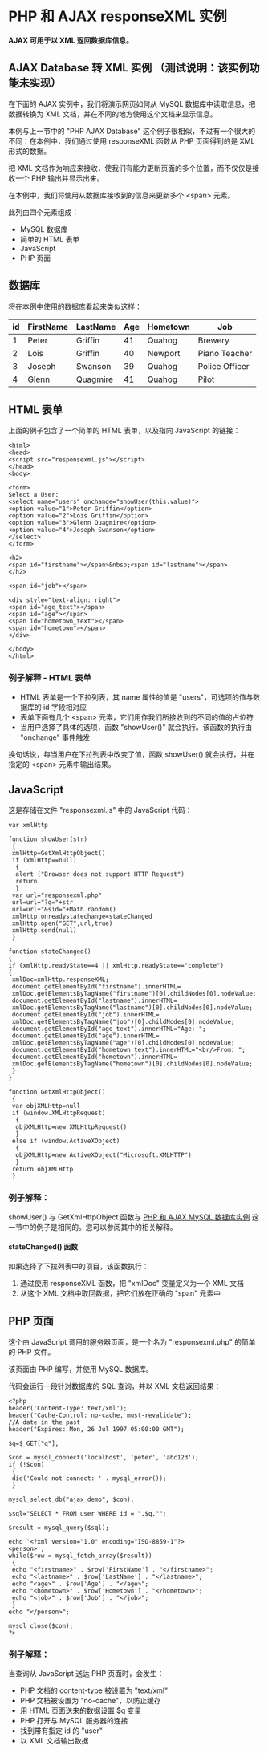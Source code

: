 
# PHP 和 AJAX responseXML 实例




**AJAX 可用于以 XML 返回数据库信息。**

## AJAX Database 转 XML 实例 （测试说明：该实例功能未实现）

在下面的 AJAX 实例中，我们将演示网页如何从 MySQL 数据库中读取信息，把数据转换为 XML 文档，并在不同的地方使用这个文档来显示信息。

本例与上一节中的 "PHP AJAX Database" 这个例子很相似，不过有一个很大的不同：在本例中，我们通过使用 responseXML 函数从 PHP 页面得到的是 XML 形式的数据。

把 XML 文档作为响应来接收，使我们有能力更新页面的多个位置，而不仅仅是接收一个 PHP 输出并显示出来。

在本例中，我们将使用从数据库接收到的信息来更新多个 &lt;span&gt; 元素。

此列由四个元素组成：

*   MySQL 数据库
*   简单的 HTML 表单
*   JavaScript
*   PHP 页面

## 数据库

将在本例中使用的数据库看起来类似这样：

| id | FirstName | LastName | Age | Hometown | Job |
| --- | --- | --- | --- | --- | --- |
| 1 | Peter | Griffin | 41 | Quahog | Brewery |
| 2 | Lois | Griffin | 40 | Newport | Piano Teacher |
| 3 | Joseph | Swanson | 39 | Quahog | Police Officer |
| 4 | Glenn | Quagmire | 41 | Quahog | Pilot |

## HTML 表单

上面的例子包含了一个简单的 HTML 表单，以及指向 JavaScript 的链接：

```
<html>
<head>
<script src="responsexml.js"></script>
</head>
<body>

<form>
Select a User:
<select name="users" onchange="showUser(this.value)">
<option value="1">Peter Griffin</option>
<option value="2">Lois Griffin</option>
<option value="3">Glenn Quagmire</option>
<option value="4">Joseph Swanson</option>
</select>
</form>

<h2>
<span id="firstname"></span>&nbsp;<span id="lastname"></span>
</h2>

<span id="job"></span>

<div style="text-align: right">
<span id="age_text"></span>
<span id="age"></span>
<span id="hometown_text"></span>
<span id="hometown"></span>
</div>

</body>
</html>
```

### 例子解释 - HTML 表单

*   HTML 表单是一个下拉列表，其 name 属性的值是 "users"，可选项的值与数据库的 id 字段相对应
*   表单下面有几个 &lt;span&gt; 元素，它们用作我们所接收到的不同的值的占位符
*   当用户选择了具体的选项，函数 "showUser()" 就会执行。该函数的执行由 "onchange" 事件触发

换句话说，每当用户在下拉列表中改变了值，函数 showUser() 就会执行，并在指定的 &lt;span&gt; 元素中输出结果。

## JavaScript

这是存储在文件 "responsexml.js" 中的 JavaScript 代码：

```
var xmlHttp

function showUser(str)
 {
 xmlHttp=GetXmlHttpObject()
 if (xmlHttp==null)
  {
  alert ("Browser does not support HTTP Request")
  return
  }
 var url="responsexml.php"
 url=url+"?q="+str
 url=url+"&sid="+Math.random()
 xmlHttp.onreadystatechange=stateChanged
 xmlHttp.open("GET",url,true)
 xmlHttp.send(null)
 }

function stateChanged()
{
if (xmlHttp.readyState==4 || xmlHttp.readyState=="complete")
{
 xmlDoc=xmlHttp.responseXML;
 document.getElementById("firstname").innerHTML=
 xmlDoc.getElementsByTagName("firstname")[0].childNodes[0].nodeValue;
 document.getElementById("lastname").innerHTML=
 xmlDoc.getElementsByTagName("lastname")[0].childNodes[0].nodeValue;
 document.getElementById("job").innerHTML=
 xmlDoc.getElementsByTagName("job")[0].childNodes[0].nodeValue;
 document.getElementById("age_text").innerHTML="Age: ";
 document.getElementById("age").innerHTML=
 xmlDoc.getElementsByTagName("age")[0].childNodes[0].nodeValue;
 document.getElementById("hometown_text").innerHTML="<br/>From: ";
 document.getElementById("hometown").innerHTML=
 xmlDoc.getElementsByTagName("hometown")[0].childNodes[0].nodeValue;
 }
}

function GetXmlHttpObject()
 {
 var objXMLHttp=null
 if (window.XMLHttpRequest)
  {
  objXMLHttp=new XMLHttpRequest()
  }
 else if (window.ActiveXObject)
  {
  objXMLHttp=new ActiveXObject("Microsoft.XMLHTTP")
  }
 return objXMLHttp
 }
```

### 例子解释：

showUser() 与 GetXmlHttpObject 函数与 [PHP 和 AJAX MySQL 数据库实例](/php/php_ajax_database.asp "PHP 和 AJAX MySQL 数据库实例") 这一节中的例子是相同的。您可以参阅其中的相关解释。

#### stateChanged() 函数

如果选择了下拉列表中的项目，该函数执行：

1.  通过使用 responseXML 函数，把 "xmlDoc" 变量定义为一个 XML 文档
2.  从这个 XML 文档中取回数据，把它们放在正确的 "span" 元素中

## PHP 页面

这个由 JavaScript 调用的服务器页面，是一个名为 "responsexml.php" 的简单的 PHP 文件。

该页面由 PHP 编写，并使用 MySQL 数据库。

代码会运行一段针对数据库的 SQL 查询，并以 XML 文档返回结果：

```
<?php
header('Content-Type: text/xml');
header("Cache-Control: no-cache, must-revalidate");
//A date in the past
header("Expires: Mon, 26 Jul 1997 05:00:00 GMT");

$q=$_GET["q"];

$con = mysql_connect('localhost', 'peter', 'abc123');
if (!$con)
 {
 die('Could not connect: ' . mysql_error());
 }

mysql_select_db("ajax_demo", $con);

$sql="SELECT * FROM user WHERE id = ".$q."";

$result = mysql_query($sql);

echo '<?xml version="1.0" encoding="ISO-8859-1"?>
<person>';
while($row = mysql_fetch_array($result))
 {
 echo "<firstname>" . $row['FirstName'] . "</firstname>";
 echo "<lastname>" . $row['LastName'] . "</lastname>";
 echo "<age>" . $row['Age'] . "</age>";
 echo "<hometown>" . $row['Hometown'] . "</hometown>";
 echo "<job>" . $row['Job'] . "</job>";
 }
echo "</person>";

mysql_close($con);
?>

```

### 例子解释：

当查询从 JavaScript 送达 PHP 页面时，会发生：

*   PHP 文档的 content-type 被设置为 "text/xml"
*   PHP 文档被设置为 "no-cache"，以防止缓存
*   用 HTML 页面送来的数据设置 $q 变量
*   PHP 打开与 MySQL 服务器的连接
*   找到带有指定 id 的 "user"
*   以 XML 文档输出数据





